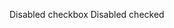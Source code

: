 <Checkbox disabled>Disabled checkbox</Checkbox>
<Checkbox disabled checked>Disabled checked</Checkbox>